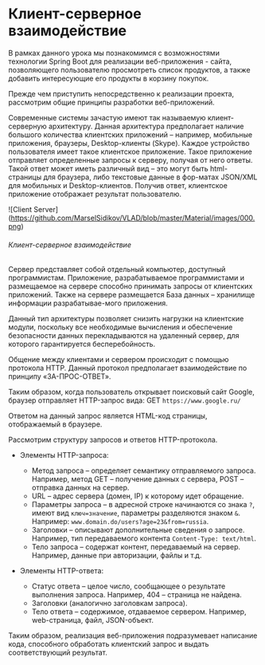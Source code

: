 # Клиент-серверное взаимодействие

В рамках данного урока мы познакомимся с возможностями технологии Spring Boot для реализации веб-приложения - сайта, позволяющего пользователю просмотреть список продуктов, а также добавить интересующие его продукты в корзину покупок.

Прежде чем приступить непосредственно к реализации проекта, рассмотрим общие принципы разработки веб-приложений.

Современные системы зачастую имеют так называемую клиент-серверную архитектуру. Данная архитектура предполагает наличие большого количества клиентских приложений – например, мобильные приложения, браузеры, Desktop-клиенты (Skype). Каждое устройство пользователя имеет такое клиентское приложение. Такое приложение отправляет определенные запросы к серверу, получая от него ответы. Такой ответ может иметь различный вид – это могут быть html-страницы для браузера, либо текстовые данные в фор-матах JSON/XML для мобильных и Desktop-клиентов. Получив ответ, клиентское приложение отображает результат пользователю.

![Client Server]
(https://github.com/MarselSidikov/VLAD/blob/master/Material/images/000.png)

###### Клиент-серверное взаимодействие

Сервер представляет собой отдельный компьютер, доступный программистам. Приложение, разрабатываемое программистами и размещаемое на сервере способно принимать запросы от клиентских приложений. Также на сервере размещается База данных – хранилище информации разрабатывае-мого приложения.

Данный тип архитектуры позволяет снизить нагрузки на клиентские модули, поскольку все необходимые вычисления и обеспечение безопасности данных перекладываются на удаленный сервер, для которого гарантируется бесперебойность.

Общение между клиентами и сервером происходит с помощью протокола HTTP. Данный протокол 
предполагает взаимодействие по принципу «ЗА-ПРОС-ОТВЕТ».

Таким образом, когда пользователь открывает поисковый сайт Google, браузер отправляет HTTP-запрос вида: GET `https://www.google.ru/`

Ответом на данный запрос является HTML-код страницы, отображаемый в браузере.

Рассмотрим структуру запросов и ответов HTTP-протокола.

* Элементы HTTP-запроса:
   - Метод запроса – определяет семантику отправляемого запроса. Например, метод GET – получение данных с сервера, POST – отправка данных на сервер.
   - URL – адрес сервера (домен, IP) к которому идет обращение.
   - Параметры запроса – в адресной строке начинаются со знака `?`, имеют вид `ключ=значение`, параметры разделяются знаком `&`. Например: `www.domain.do/users?age=23&from=russia`.
   - Заголовки – описывают дополнительные сведения о запросе. Например, тип передаваемого контента `Content-Type: text/html`.
   - Тело запроса – содержат контент, передаваемый на сервер. Например, данные при авторизации, файлы и т.д.

* Элементы HTTP-ответа:
  - Статус ответа – целое число, сообщающее о результате выполнения запроса. Например, 404 – страница не найдена.
  - Заголовки (аналогично заголовкам запроса).
  - Тело ответа – содержимое, отдаваемое сервером. Например, web-страница, файл, JSON-объект.

Таким образом, реализация веб-приложения подразумевает написание кода, способного обработать клиентский запрос и выдать соответствующий результат. 

